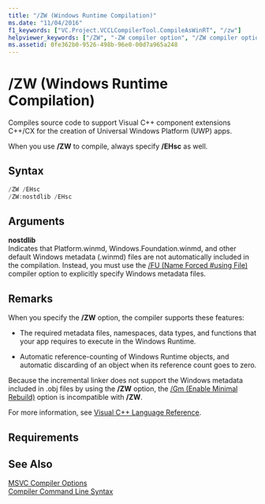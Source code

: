 ```yaml
---
title: "/ZW (Windows Runtime Compilation)"
ms.date: "11/04/2016"
f1_keywords: ["VC.Project.VCCLCompilerTool.CompileAsWinRT", "/zw"]
helpviewer_keywords: ["/ZW", "-ZW compiler option", "/ZW compiler option", "-ZW", "Windows Runtime compiler option"]
ms.assetid: 0fe362b0-9526-498b-96e0-00d7a965a248
---
```

# /ZW (Windows Runtime Compilation)

Compiles source code to support Visual C++ component extensions C++/CX for the creation of Universal Windows Platform (UWP) apps.

When you use **/ZW** to compile, always specify **/EHsc** as well.

## Syntax

```cpp
/ZW /EHsc
/ZW:nostdlib /EHsc
```

## Arguments

**nostdlib**<br/>
Indicates that Platform.winmd, Windows.Foundation.winmd, and other default Windows metadata (.winmd) files are not automatically included in the compilation. Instead, you must use the [/FU (Name Forced #using File)](fu-name-forced-hash-using-file.md) compiler option to explicitly specify Windows metadata files.

## Remarks

When you specify the **/ZW** option, the compiler supports these features:

- The required metadata files, namespaces, data types, and functions that your app requires to execute in the Windows Runtime.

- Automatic reference-counting of Windows Runtime objects, and automatic discarding of an object when its reference count goes to zero.

Because the incremental linker does not support the Windows metadata included in .obj files by using the **/ZW** option, the [/Gm (Enable Minimal Rebuild)](gm-enable-minimal-rebuild.md) option is incompatible with **/ZW**.

For more information, see [Visual C++ Language Reference](../../cppcx/visual-c-language-reference-c-cx.md).

## Requirements

## See Also

[MSVC Compiler Options](compiler-options.md)<br/>
[Compiler Command Line Syntax](compiler-command-line-syntax.md)